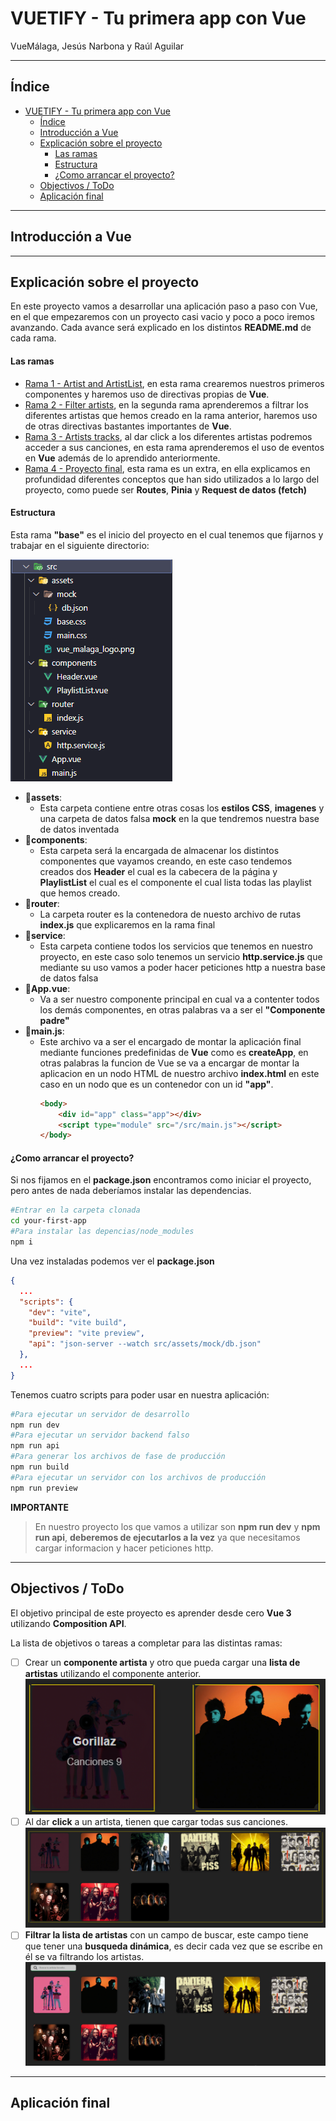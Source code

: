 # VUETIFY - Tu primera app con Vue
VueMálaga, Jesús Narbona y Raúl Aguilar

---

## Índice
- [VUETIFY - Tu primera app con Vue](#vuetify---tu-primera-app-con-vue)
  - [Índice](#índice)
  - [Introducción a Vue](#introducción-a-vue)
  - [Explicación sobre el proyecto](#explicación-sobre-el-proyecto)
      - [Las ramas](#las-ramas)
      - [Estructura](#estructura)
      - [¿Como arrancar el proyecto?](#como-arrancar-el-proyecto)
  - [Objectivos / ToDo](#objectivos--todo)
  - [Aplicación final](#aplicación-final)
  
---
## Introducción a Vue

---

## Explicación sobre el proyecto

En este proyecto vamos a desarrollar una aplicación paso a paso con Vue, en el que empezaremos con un proyecto casi vacio y poco a poco iremos avanzando.
Cada avance será explicado en los distintos **README.md** de cada rama.

#### Las ramas
- [Rama 1 - Artist and ArtistList](https://github.com/Vue-Malaga/your-first-app/tree/artist-and-artistlist/src/components), en esta rama crearemos nuestros primeros componentes y haremos uso de directivas propias de **Vue**.
- [Rama 2 - Filter artists](https://github.com/Vue-Malaga/your-first-app/tree/filter-artists), en la segunda rama aprenderemos a filtrar los diferentes artistas que hemos creado en la rama anterior, haremos uso de otras directivas bastantes importantes de **Vue**.
- [Rama 3 - Artists tracks](https://github.com/Vue-Malaga/your-first-app/tree/artist-tracks), al dar click a los diferentes artistas podremos acceder a sus canciones, en esta rama aprenderemos el uso de eventos en **Vue** además de lo aprendido anteriormente.
- [Rama 4 - Proyecto final](https://github.com/Vue-Malaga/your-first-app/tree/final), esta rama es un extra, en ella explicamos en profundidad diferentes conceptos que han sido utilizados a lo largo del proyecto, como puede ser **Routes**, **Pinia** y **Request de datos (fetch)**

#### Estructura
Esta rama **"base"** es el inicio del proyecto en el cual tenemos que fijarnos y trabajar en el siguiente directorio:

![Estructura carpeta src](public/images/estructura-src.png)
- 📁**assets**:
  - Esta carpeta contiene entre otras cosas los **estilos CSS**, **imagenes** y una carpeta de datos falsa **mock** en la que tendremos nuestra base de datos inventada
- 📁**components**:
  - Esta carpeta será la encargada de almacenar los distintos componentes que vayamos creando, en este caso tendemos creados dos **Header** el cual es la cabecera de la página y **PlaylistList** el cual es el componente el cual lista todas las playlist que hemos creado.
- 📁**router**:
  - La carpeta router es la contenedora de nuesto archivo de rutas **index.js** que explicaremos en la rama final
- 📁**service**:
  - Esta carpeta contiene todos los servicios que tenemos en nuestro proyecto, en este caso solo tenemos un servicio **http.service.js** que mediante su uso vamos a poder hacer peticiones http a nuestra base de datos falsa
- 📄**App.vue**:
  - Va a ser nuestro componente principal en cual va a contenter todos los demás componentes, en otras palabras va a ser el **"Componente padre"**
- 📄**main.js**:
  - Este archivo va a ser el encargado de montar la aplicación final mediante funciones predefinidas de **Vue** como es **createApp**, en otras palabras la funcion de Vue se va a encargar de montar la aplicacion en un nodo HTML de nuestro archivo **index.html** en este caso en un nodo que es un contenedor con un id **"app"**.
    ```html
    <body>
        <div id="app" class="app"></div>
        <script type="module" src="/src/main.js"></script>
    </body>
    ```

#### ¿Como arrancar el proyecto?
Si nos fijamos en el **package.json** encontramos como iniciar el proyecto, pero antes de nada deberíamos instalar las dependencias.

```bash
#Entrar en la carpeta clonada
cd your-first-app
#Para instalar las depencias/node_modules
npm i
```

Una vez instaladas podemos ver el **package.json**
```json
{
  ...
  "scripts": {
    "dev": "vite",
    "build": "vite build",
    "preview": "vite preview",
    "api": "json-server --watch src/assets/mock/db.json"
  },
  ...
}
```
Tenemos cuatro scripts para poder usar en nuestra aplicación:
```bash
#Para ejecutar un servidor de desarrollo
npm run dev
#Para ejecutar un servidor backend falso
npm run api
#Para generar los archivos de fase de producción
npm run build
#Para ejecutar un servidor con los archivos de producción
npm run preview
```

**IMPORTANTE**
> En nuestro proyecto los que vamos a utilizar son **npm run dev** y **npm run api**, **deberemos de ejecutarlos a la vez** ya que necesitamos cargar informacion y hacer peticiones http.

---
## Objectivos / ToDo
El objetivo principal de este proyecto es aprender desde cero **Vue 3** utilizando **Composition API**.

La lista de objetivos o tareas a completar para las distintas ramas:
- [ ] Crear un **componente artista** y otro que pueda cargar una **lista de artistas** utilizando el componente anterior.
    ![](public/images/component-artist.png)
- [ ] Al dar **click** a un artista, tienen que cargar todas sus canciones.
    ![](public/images/component-artist-list.png)
- [ ] **Filtrar la lista de artistas** con un campo de buscar, este campo tiene que tener una **busqueda dinámica**, es decir cada vez que se escribe en él se va filtrando los artistas.
    ![](public/images/filter-artist.gif)

---
## Aplicación final


